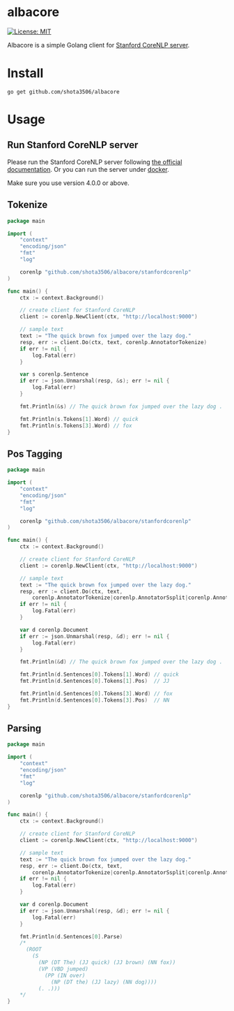 # albacore
[![License: MIT](https://img.shields.io/badge/License-MIT-yellow.svg)](https://opensource.org/licenses/MIT)

Albacore is a simple Golang client for [Stanford CoreNLP server](https://stanfordnlp.github.io/CoreNLP/corenlp-server.html).

# Install
```shell
go get github.com/shota3506/albacore
```

# Usage
## Run Stanford CoreNLP server
Please run the Stanford CoreNLP server following [the official documentation](https://stanfordnlp.github.io/CoreNLP/corenlp-server.html).
Or you can run the server under [docker](https://stanfordnlp.github.io/CoreNLP/other-languages.html#docker).

Make sure you use version 4.0.0 or above.

## Tokenize
```go
package main

import (
	"context"
	"encoding/json"
	"fmt"
	"log"

	corenlp "github.com/shota3506/albacore/stanfordcorenlp"
)

func main() {
	ctx := context.Background()

	// create client for Stanford CoreNLP
	client := corenlp.NewClient(ctx, "http://localhost:9000")

	// sample text
	text := "The quick brown fox jumped over the lazy dog."
	resp, err := client.Do(ctx, text, corenlp.AnnotatorTokenize)
	if err != nil {
		log.Fatal(err)
	}

	var s corenlp.Sentence
	if err := json.Unmarshal(resp, &s); err != nil {
		log.Fatal(err)
	}

	fmt.Println(&s) // The quick brown fox jumped over the lazy dog .

	fmt.Println(s.Tokens[1].Word) // quick
	fmt.Println(s.Tokens[3].Word) // fox
}
```

## Pos Tagging
```go
package main

import (
	"context"
	"encoding/json"
	"fmt"
	"log"

	corenlp "github.com/shota3506/albacore/stanfordcorenlp"
)

func main() {
	ctx := context.Background()

	// create client for Stanford CoreNLP
	client := corenlp.NewClient(ctx, "http://localhost:9000")

	// sample text
	text := "The quick brown fox jumped over the lazy dog."
	resp, err := client.Do(ctx, text,
		corenlp.AnnotatorTokenize|corenlp.AnnotatorSsplit|corenlp.AnnotatorPos)
	if err != nil {
		log.Fatal(err)
	}

	var d corenlp.Document
	if err := json.Unmarshal(resp, &d); err != nil {
		log.Fatal(err)
	}

	fmt.Println(&d) // The quick brown fox jumped over the lazy dog .

	fmt.Println(d.Sentences[0].Tokens[1].Word) // quick
	fmt.Println(d.Sentences[0].Tokens[1].Pos)  // JJ

	fmt.Println(d.Sentences[0].Tokens[3].Word) // fox
	fmt.Println(d.Sentences[0].Tokens[3].Pos)  // NN
}
```

## Parsing
```go
package main

import (
	"context"
	"encoding/json"
	"fmt"
	"log"

	corenlp "github.com/shota3506/albacore/stanfordcorenlp"
)

func main() {
	ctx := context.Background()

	// create client for Stanford CoreNLP
	client := corenlp.NewClient(ctx, "http://localhost:9000")

	// sample text
	text := "The quick brown fox jumped over the lazy dog."
	resp, err := client.Do(ctx, text,
		corenlp.AnnotatorTokenize|corenlp.AnnotatorSsplit|corenlp.AnnotatorPos|corenlp.AnnotatorParse)
	if err != nil {
		log.Fatal(err)
	}

	var d corenlp.Document
	if err := json.Unmarshal(resp, &d); err != nil {
		log.Fatal(err)
	}

	fmt.Println(d.Sentences[0].Parse)
	/*
	  (ROOT
	    (S
	      (NP (DT The) (JJ quick) (JJ brown) (NN fox))
	      (VP (VBD jumped)
	        (PP (IN over)
	          (NP (DT the) (JJ lazy) (NN dog))))
	      (. .)))
	*/
}
```
